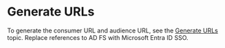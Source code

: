 # Generate URLs

To generate the consumer URL and audience URL, see the
[Generate URLs](/docs/directorymanager/11.0/directorymanager/authenticate/asserviceprovider/adfs/generateurls.md)
topic. Replace references to AD FS with Microsoft Entra ID SSO.
